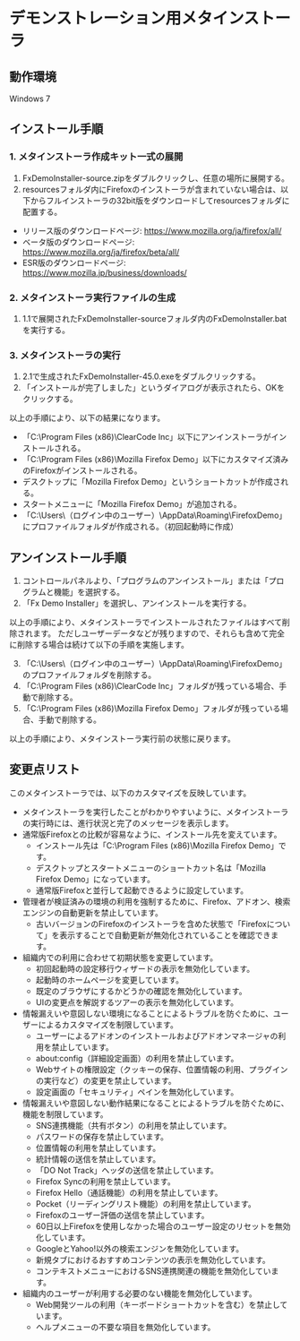 # デモンストレーション用メタインストーラ

## 動作環境

Windows 7

## インストール手順

### 1. メタインストーラ作成キット一式の展開

1. FxDemoInstaller-source.zipをダブルクリックし、任意の場所に展開する。
2. resourcesフォルダ内にFirefoxのインストーラが含まれていない場合は、以下からフルインストーラの32bit版をダウンロードしてresourcesフォルダに配置する。
  * リリース版のダウンロードページ: https://www.mozilla.org/ja/firefox/all/
  * ベータ版のダウンロードページ: https://www.mozilla.org/ja/firefox/beta/all/
  * ESR版のダウンロードページ: https://www.mozilla.jp/business/downloads/

### 2. メタインストーラ実行ファイルの生成

1. 1.1で展開されたFxDemoInstaller-sourceフォルダ内のFxDemoInstaller.batを実行する。

### 3. メタインストーラの実行

1. 2.1で生成されたFxDemoInstaller-45.0.exeをダブルクリックする。
2. 「インストールが完了しました」というダイアログが表示されたら、OKをクリックする。

以上の手順により、以下の結果になります。

* 「C:\Program Files (x86)\ClearCode Inc」以下にアンインストーラがインストールされる。
* 「C:\Program Files (x86)\Mozilla Firefox Demo」以下にカスタマイズ済みのFirefoxがインストールされる。
* デスクトップに「Mozilla Firefox Demo」というショートカットが作成される。
* スタートメニューに「Mozilla Firefox Demo」が追加される。
* 「C:\Users\（ログイン中のユーザー）\AppData\Roaming\FirefoxDemo」にプロファイルフォルダが作成される。（初回起動時に作成）

## アンインストール手順

1. コントロールパネルより、「プログラムのアンインストール」または「プログラムと機能」を選択する。
2. 「Fx Demo Installer」を選択し、アンインストールを実行する。

以上の手順により、メタインストーラでインストールされたファイルはすべて削除されます。
ただしユーザーデータなどが残りますので、それらも含めて完全に削除する場合は続けて以下の手順を実施します。

3. 「C:\Users\（ログイン中のユーザー）\AppData\Roaming\FirefoxDemo」のプロファイルフォルダを削除する。
4. 「C:\Program Files (x86)\ClearCode Inc」フォルダが残っている場合、手動で削除する。
5. 「C:\Program Files (x86)\Mozilla Firefox Demo」フォルダが残っている場合、手動で削除する。

以上の手順により、メタインストーラ実行前の状態に戻ります。

## 変更点リスト

このメタインストーラでは、以下のカスタマイズを反映しています。

* メタインストーラを実行したことがわかりやすいように、メタインストーラの実行時には、進行状況と完了のメッセージを表示します。
* 通常版Firefoxとの比較が容易なように、インストール先を変えています。
  * インストール先は「C:\Program Files (x86)\Mozilla Firefox Demo」です。
  * デスクトップとスタートメニューのショートカット名は「Mozilla Firefox Demo」になっています。
  * 通常版Firefoxと並行して起動できるように設定しています。
* 管理者が検証済みの環境の利用を強制するために、Firefox、アドオン、検索エンジンの自動更新を禁止しています。
  * 古いバージョンのFirefoxのインストーラを含めた状態で「Firefoxについて」を表示することで自動更新が無効化されていることを確認できます。
* 組織内での利用に合わせて初期状態を変更しています。
  * 初回起動時の設定移行ウィザードの表示を無効化しています。
  * 起動時のホームページを変更しています。
  * 既定のブラウザにするかどうかの確認を無効化しています。
  * UIの変更点を解説するツアーの表示を無効化しています。
* 情報漏えいや意図しない環境になることによるトラブルを防ぐために、ユーザーによるカスタマイズを制限しています。
  * ユーザーによるアドオンのインストールおよびアドオンマネージャの利用を禁止しています。
  * about:config（詳細設定画面）の利用を禁止しています。
  * Webサイトの権限設定（クッキーの保存、位置情報の利用、プラグインの実行など）の変更を禁止しています。
  * 設定画面の「セキュリティ」ペインを無効化しています。
* 情報漏えいや意図しない動作結果になることによるトラブルを防ぐために、機能を制限しています。
  * SNS連携機能（共有ボタン）の利用を禁止しています。
  * パスワードの保存を禁止しています。
  * 位置情報の利用を禁止しています。
  * 統計情報の送信を禁止しています。
  * 「DO Not Track」ヘッダの送信を禁止しています。
  * Firefox Syncの利用を禁止しています。
  * Firefox Hello（通話機能）の利用を禁止しています。
  * Pocket（リーディングリスト機能）の利用を禁止しています。
  * Firefoxのユーザー評価の送信を禁止しています。
  * 60日以上Firefoxを使用しなかった場合のユーザー設定のリセットを無効化しています。
  * GoogleとYahoo!以外の検索エンジンを無効化しています。
  * 新規タブにおけるおすすめコンテンツの表示を無効化しています。
  * コンテキストメニューにおけるSNS連携関連の機能を無効化しています。
* 組織内のユーザーが利用する必要のない機能を無効化しています。
  * Web開発ツールの利用（キーボードショートカットを含む）を禁止しています。
  * ヘルプメニューの不要な項目を無効化しています。
